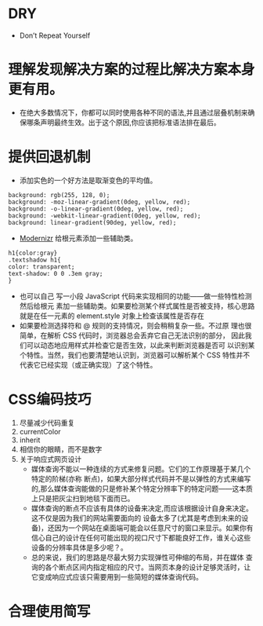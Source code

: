 #  DRY
 *  Don’t Repeat Yourself
# 理解发现解决方案的过程比解决方案本身更有用。


* 在绝大多数情况下，你都可以同时使用各种不同的语法,并且通过层叠机制来确保哪条声明最终生效。出于这个原因,你应该把标准语法排在最后。
# 提供回退机制
* 添加实色的一个好方法是取渐变色的平均值。
```
background: rgb(255, 128, 0);
background: -moz-linear-gradient(0deg, yellow, red);
background: -o-linear-gradient(0deg, yellow, red);
background: -webkit-linear-gradient(0deg, yellow, red);
background: linear-gradient(90deg, yellow, red);
```
* [ Modernizr](http://modernizr.com/) 给根元素添加一些辅助类。
```
h1{color:gray}
.textshadow h1{
color: transparent;
text-shadow: 0 0 .3em gray;
}
```
* 也可以自己
写一小段 JavaScript 代码来实现相同的功能——做一些特性检测然后给根元
素加一些辅助类。如果要检测某个样式属性是否被支持，核心思路就是在任一元素的 element.style 对象上检查该属性是否存在
* 如果要检测选择符和 @ 规则的支持情况，则会稍稍复杂一些。不过原
理也很简单，在解析 CSS 代码时，浏览器总会丢弃它自己无法识别的部分，
因此我们可以动态地应用样式并检查它是否生效，以此来判断浏览器是否可
以识别某个特性。当然，我们也要清楚地认识到，浏览器可以解析某个 CSS
特性并不代表它已经实现（或正确实现）了这个特性。


# CSS编码技巧
1. 尽量减少代码重复
2. currentColor
3. inherit
4. 相信你的眼睛，而不是数字
5. 关于响应式网页设计
    * 媒体查询不能以一种连续的方式来修复问题。它们的工作原理基于某几个特定的阶梯(亦称 断点)，如果大部分样式代码并不是以弹性的方式来编写的,那么媒体查询能做的只是修补某个特定分辨率下的特定问题——这本质上只是把灰尘扫到地毯下面而已。
    * 媒体查询的断点不应该有具体的设备来决定,而应该根据设计自身来决定。这不仅是因为我们的网站需要面向的
    设备太多了(尤其是考虑到未来的设备)，还因为一个网站在桌面端可能会以任意尺寸的窗口来显示。如果你有信心自己的设计在任何可能出现的视口尺寸下都能良好工作，谁关心这些设备的分辨率具体是多少呢？。
    * 总的来说，我们的思路是尽最大努力实现弹性可伸缩的布局，并在媒体
查询的各个断点区间内指定相应的尺寸。当网页本身的设计足够灵活时，让
它变成响应式应该只需要用到一些简短的媒体查询代码。

# 合理使用简写